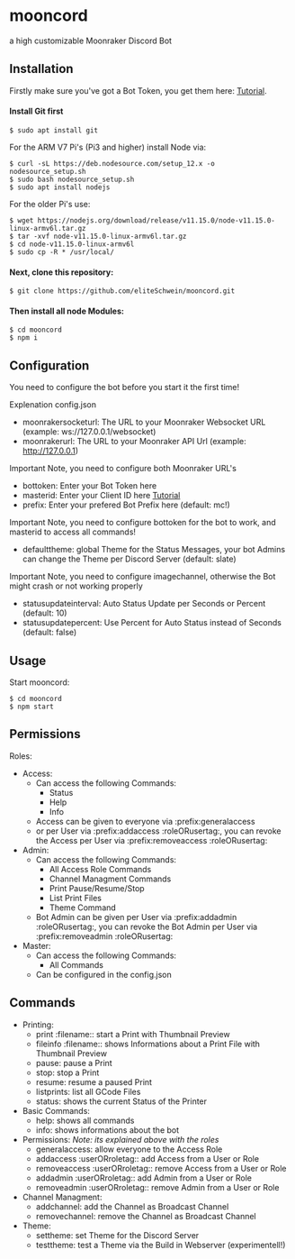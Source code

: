 # mooncord
a high customizable Moonraker Discord Bot

## Installation

Firstly make sure you've got a Bot Token, you get them here: [Tutorial](https://github.com/reactiflux/discord-irc/wiki/Creating-a-discord-bot-&-getting-a-token). 

#### Install Git first

    $ sudo apt install git


For the ARM V7 Pi's (Pi3 and higher) install Node via:

    $ curl -sL https://deb.nodesource.com/setup_12.x -o nodesource_setup.sh
    $ sudo bash nodesource_setup.sh
    $ sudo apt install nodejs
    
For the older Pi's use:

    $ wget https://nodejs.org/download/release/v11.15.0/node-v11.15.0-linux-armv6l.tar.gz
    $ tar -xvf node-v11.15.0-linux-armv6l.tar.gz
    $ cd node-v11.15.0-linux-armv6l
    $ sudo cp -R * /usr/local/

#### Next, clone this repository:

    $ git clone https://github.com/eliteSchwein/mooncord.git

#### Then install all node Modules:

    $ cd mooncord
    $ npm i
    
## Configuration

You need to configure the bot before you start it the first time!

Explenation config.json

* moonrakersocketurl: The URL to your Moonraker Websocket URL (example: ws://127.0.0.1/websocket)
* moonrakerurl: The URL to your Moonraker API Url (example: http://127.0.0.1)

Important Note, you need to configure both Moonraker URL's

* bottoken: Enter your Bot Token here
* masterid: Enter your Client ID here [Tutorial](https://techswift.org/2020/04/22/how-to-find-your-user-id-on-discord)
* prefix: Enter your prefered Bot Prefix here (default: mc!)

Important Note, you need to configure bottoken for the bot to work, and masterid to access all commands!

* defaulttheme: global Theme for the Status Messages, your bot Admins can change the Theme per Discord Server (default: slate)

Important Note, you need to configure imagechannel, otherwise the Bot might crash or not working properly

* statusupdateinterval: Auto Status Update per Seconds or Percent (default: 10)
* statusupdatepercent: Use Percent for Auto Status instead of Seconds (default: false)

## Usage

Start mooncord:

    $ cd mooncord
    $ npm start

## Permissions

  Roles:

  * Access:
      * Can access the following Commands: 
         * Status
         * Help
         * Info
      * Access can be given to everyone via :prefix:generalaccess 
      * or per User via :prefix:addaccess :roleORusertag:, you can revoke the Access per User via :prefix:removeaccess :roleORusertag:
  * Admin:
      * Can access the following Commands: 
         * All Access Role Commands
         * Channel Managment Commands
         * Print Pause/Resume/Stop
         * List Print Files
         * Theme Command
      * Bot Admin can be given per User via :prefix:addadmin :roleORusertag:, you can revoke the Bot Admin per User via :prefix:removeadmin :roleORusertag:
  * Master:
      * Can access the following Commands: 
         * All Commands
      * Can be configured in the config.json
  
## Commands
  
   * Printing:
      * print :filename:: start a Print with Thumbnail Preview
      * fileinfo :filename:: shows Informations about a Print File with Thumbnail Preview
      * pause: pause a Print
      * stop: stop a Print
      * resume: resume a paused Print
      * listprints: list all GCode Files
      * status: shows the current Status of the Printer
   * Basic Commands:
      * help: shows all commands
      * info: shows informations about the bot
   * Permissions:
      _Note: its explained above with the roles_
      * generalaccess: allow everyone to the Access Role
      * addaccess :userORroletag:: add Access from a User or Role
      * removeaccess :userORroletag:: remove Access from a User or Role
      * addadmin :userORroletag:: add Admin from a User or Role
      * removeadmin :userORroletag:: remove Admin from a User or Role
   * Channel Managment:
      * addchannel: add the Channel as Broadcast Channel
      * removechannel: remove the Channel as Broadcast Channel
   * Theme:
      * settheme: set Theme for the Discord Server
      * testtheme: test a Theme via the Build in Webserver (experimentell!)
   
